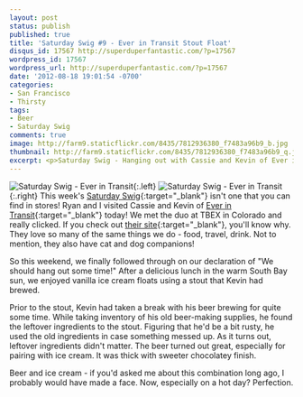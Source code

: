 ```yaml
---
layout: post
status: publish
published: true
title: 'Saturday Swig #9 - Ever in Transit Stout Float'
disqus_id: 17567 http://superduperfantastic.com/?p=17567
wordpress_id: 17567
wordpress_url: http://superduperfantastic.com/?p=17567
date: '2012-08-18 19:01:54 -0700'
categories:
- San Francisco
- Thirsty
tags:
- Beer
- Saturday Swig
comments: true
image: http://farm9.staticflickr.com/8435/7812936380_f7483a96b9_b.jpg
thumbnail: http://farm9.staticflickr.com/8435/7812936380_f7483a96b9_q.jpg
excerpt: <p>Saturday Swig - Hanging out with Cassie and Kevin of Ever in Transit. We enjoy ice cream floats using homemade ice cream and stout that Kevin brewed!</p>
---
```

![Saturday Swig - Ever in Transit](http://farm9.staticflickr.com/8435/7812936380_f7483a96b9_n.jpg){:.left} ![Saturday Swig - Ever in Transit](http://farm8.staticflickr.com/7240/7322171030_0166725d1c_o.png){:.right} This week's [Saturday Swig](http://superduperfantastic.com/tag/saturday-swig/ "Saturday Swig"){:target="_blank"} isn't one that you can find in stores! Ryan and I visited Cassie and Kevin of [Ever in Transit](http://everintransit.com/ "Ever in Transit"){:target="_blank"} today! We met the duo at TBEX in Colorado and really clicked. If you check out [their site](http://everintransit.com/ "Ever in Transit"){:target="_blank"}, you'll know why. They love so many of the same things we do - food, travel, drink. Not to mention, they also have cat and dog companions!

So this weekend, we finally followed through on our declaration of "We should hang out some time!" After a delicious lunch in the warm South Bay sun, we enjoyed vanilla ice cream floats using a stout that Kevin had brewed.

Prior to the stout, Kevin had taken a break with his beer brewing for quite some time. While taking inventory of his old beer-making supplies, he found the leftover ingredients to the stout. Figuring that he'd be a bit rusty, he used the old ingredients in case something messed up. As it turns out, leftover ingredients didn't matter. The beer turned out great, especially for pairing with ice cream. It was thick with sweeter chocolatey finish.

Beer and ice cream - if you'd asked me about this combination long ago, I probably would have made a face. Now, especially on a hot day? Perfection.